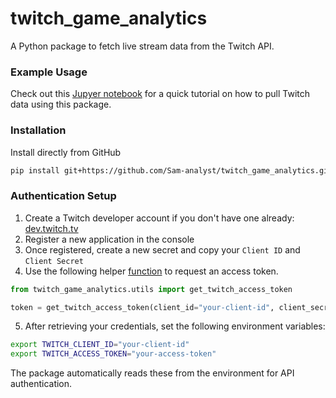 # twitch_game_analytics
A Python package to fetch live stream data from the Twitch API.

### Example Usage
Check out this [Jupyer notebook](https://github.com/Sam-analyst/twitch_game_analytics/blob/main/docs/example.ipynb) for a quick tutorial on how to pull Twitch data using this package.

### Installation
Install directly from GitHub
``` bash
pip install git+https://github.com/Sam-analyst/twitch_game_analytics.git
```

### Authentication Setup
1. Create a Twitch developer account if you don't have one already: [dev.twitch.tv](dev.twitch.tv)
2. Register a new application in the console
3. Once registered, create a new secret and copy your `Client ID` and `Client Secret`
4. Use the following helper [function](https://github.com/Sam-analyst/twitch_game_analytics/blob/88fa5a17f073c887f061ca4545ac61953ba1ec05/twitch_game_analytics/utils.py#L3) to request an access token.
``` python
from twitch_game_analytics.utils import get_twitch_access_token

token = get_twitch_access_token(client_id="your-client-id", client_secret="your-client-secret")
```
5. After retrieving your credentials, set the following environment variables:
``` bash
export TWITCH_CLIENT_ID="your-client-id"
export TWITCH_ACCESS_TOKEN="your-access-token"
```
The package automatically reads these from the environment for API authentication.

